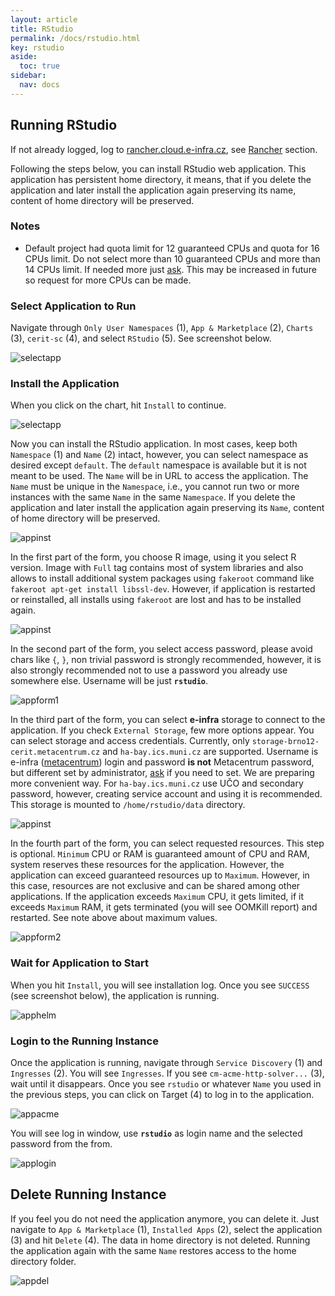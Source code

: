 ```yaml
---
layout: article
title: RStudio
permalink: /docs/rstudio.html
key: rstudio
aside:
  toc: true
sidebar:
  nav: docs
---
```

## Running RStudio

If not already logged, log to [rancher.cloud.e-infra.cz](https://rancher.cloud.e-infra.cz), see [Rancher](https://cerit-sc.github.io/kube-docs/docs/rancher.html) section.

Following the steps below, you can install RStudio web application. This application has persistent home directory, it means, that if you delete the application and later install the application again preserving its name, content of home directory will be preserved.

### Notes

* Default project had quota limit for 12 guaranteed CPUs and quota for 16 CPUs limit. Do not select more than 10 guaranteed CPUs and more than 14 CPUs limit. If needed more just [ask](mailto:k8s@ics.muni.cz). This may be increased in future so request for more CPUs can be made. 

### Select Application to Run

Navigate through `Only User Namespaces` (1), `App & Marketplace` (2), `Charts` (3), `cerit-sc` (4),  and select `RStudio` (5). See screenshot below.

![selectapp](rstudio/selectapp.png)

### Install the Application

When you click on the chart, hit `Install` to continue.

![selectapp](rstudio/selectversion.png)

Now you can install the RStudio application. In most cases, keep both `Namespace` (1) and `Name` (2) intact, however, you can select namespace as desired except `default`. The `default` namespace is available but it is not meant to be used. The `Name` will be in URL to access the application. The `Name` must be unique in the `Namespace`, i.e., you cannot run two or more instances with the same `Name` in the same `Namespace`. If you delete the application and later install the application again preserving its `Name`, content of home directory will be preserved.

![appinst](rstudio/appinst.png)

In the first part of the form, you choose R image, using it you select R version. Image with `Full` tag contains most of system libraries and also allows to install additional system packages using `fakeroot` command like `fakeroot apt-get install libssl-dev`. However, if application is restarted or reinstalled, all installs using `fakeroot` are lost and has to be installed again.

![appinst](rstudio/appform1.png)

In the second part of the form, you select access password, please avoid chars like `{`, `}`, non trivial password is strongly recommended, however, it is also strongly recommended not to use a password you already use somewhere else. Username will be just **`rstudio`**.

![appform1](rstudio/appform2.png)

In the third part of the form, you can select **e-infra** storage to connect to the application. If you check `External Storage`, few more options appear. You can select storage and access credentials. Currently, only `storage-brno12-cerit.metacentrum.cz` and `ha-bay.ics.muni.cz` are supported. Username is e-infra ([metacentrum](https://metavo.metacentrum.cz/)) login and password **is not** Metacentrum password, but different set by administrator, [ask](mailto:k8s@ics.muni.cz) if you need to set. We are preparing more convenient way. For `ha-bay.ics.muni.cz` use UČO and secondary password, however, creating service account and using it is recommended. This storage is mounted to `/home/rstudio/data` directory.

![appinst](rstudio/appform3.png)

In the fourth part  of the form, you can select requested resources. This step is optional. `Minimum` CPU or RAM is guaranteed amount of CPU and RAM, system reserves these resources for the application. However, the application can exceed guaranteed resources up to `Maximum`. However, in this case, resources are not exclusive and can be shared among other applications. If the application exceeds `Maximum` CPU, it gets limited, if it exceeds `Maximum` RAM, it gets terminated (you will see OOMKill report) and restarted. See note above about maximum values.

![appform2](rstudio/appform4.png)

### Wait for Application to Start

When you hit `Install`, you will see installation log. Once you see `SUCCESS` (see screenshot below), the application is running. 

![apphelm](rstudio/apphelm.png)

### Login to the Running Instance

Once the application is running, navigate through `Service Discovery` (1) and `Ingresses` (2). You will see `Ingresses`. If you see `cm-acme-http-solver...` (3), wait until it disappears. Once you see `rstudio` or whatever `Name` you used in the previous steps, you can click on Target (4) to log in to the application.

![appacme](rstudio/appacme.png)

You will see log in window, use **`rstudio`** as login name and the selected password from the from.

![applogin](rstudio/applogin.png)

## Delete Running Instance

If you feel you do not need the application anymore, you can delete it. Just navigate to `App & Marketplace` (1), `Installed Apps` (2), select the application (3) and hit `Delete` (4). The data in home directory is not deleted. Running the application again with the same `Name` restores access to the home directory folder.

![appdel](rstudio/appdel.png)
